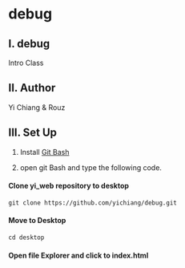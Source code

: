 # debug

I.  debug
------------
Intro Class

II.  Author
------------
Yi Chiang & Rouz


III. Set Up
----------
1. Install [Git Bash](https://git-scm.com/downloads)

2. open git Bash and type the following code.

#### Clone yi_web repository to desktop  

```git clone https://github.com/yichiang/debug.git```

#### Move to Desktop  
```cd desktop```
#### Open file Explorer and click to index.html
